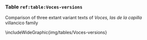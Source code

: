 ### Table `ref:table:Voces-versions`

Comparison of three extant variant texts of *Voces, las de la capilla*
villancico family

\includeWideGraphic{img/tables/Voces-versions}

